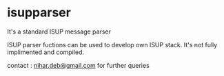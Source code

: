 # isupparser
It's a standard ISUP message parser

ISUP parser fuctions can be used to develop own ISUP stack.
It's not fully implimented and compiled. 

contact : nihar.deb@gmail.com for further queries
